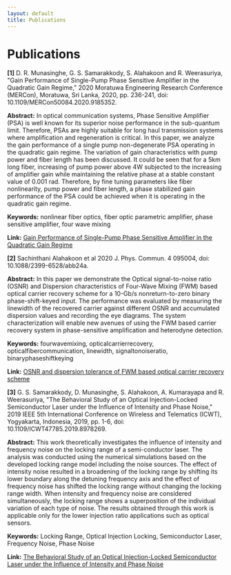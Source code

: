 ```yaml
---
layout: default
title: Publications
---
```


# Publications

**[1]** D. R. Munasinghe, G. S. Samarakkody, S. Alahakoon and R. Weerasuriya, "Gain Performance of Single-Pump Phase Sensitive Amplifier in the Quadratic Gain Regime," 2020 Moratuwa Engineering Research Conference (MERCon), Moratuwa, Sri Lanka, 2020, pp. 236-241, doi: 10.1109/MERCon50084.2020.9185352.

<p align="justify">
  
**Abstract:** In optical communication systems, Phase Sensitive Amplifier (PSA) is well known for its superior noise performance in the sub-quantum limit. Therefore, PSAs are highly suitable for long haul transmission systems where amplification and regeneration is critical. In this paper, we analyze the gain performance of a single pump non-degenerate PSA operating in the quadratic gain regime. The variation of gain characteristics with pump power and fiber length has been discussed. It could be seen that for a 5km long fiber, increasing of pump power above 4W subjected to the increasing of amplifier gain while maintaining the relative phase at a stable constant value of 0.001 rad. Therefore, by fine tuning parameters like fiber nonlinearity, pump power and fiber length, a phase stabilized gain performance of the PSA could be achieved when it is operating in the quadratic gain regime. </p>

**Keywords:** nonlinear fiber optics, fiber optic parametric amplifier, phase sensitive amplifier, four wave mixing

**Link:** <a href="https://ieeexplore.ieee.org/stamp/stamp.jsp?tp=&arnumber=9185352&isnumber=9185188" target="_blank" rel="noopener noreferrer">Gain Performance of Single-Pump Phase Sensitive Amplifier in the Quadratic Gain Regime</a>

**[2]** Sachinthani Alahakoon et al 2020 J. Phys. Commun. 4 095004, doi: 10.1088/2399-6528/abb24a.

<p align="justify">
  
**Abstract:** In this paper we demonstrate the Optical signal-to-noise ratio (OSNR) and Dispersion characteristics of Four-Wave Mixing (FWM) based optical carrier recovery scheme for a 10-Gb/s nonreturn-to-zero binary phase-shift-keyed input. The performance was evaluated by measuring the linewidth of the recovered carrier against different OSNR and accumulated dispersion values and recording the eye diagrams. The system characterization will enable new avenues of using the FWM based carrier recovery system in phase-sensitive amplification and heterodyne detection. </p>

**Keywords:** fourwavemixing, opticalcarrierrecovery, opticalfibercommunication, linewidth, signaltonoiseratio, binaryphaseshiftkeying

**Link:** <a href="https://iopscience.iop.org/article/10.1088/2399-6528/abb24a" target="_blank" rel="noopener noreferrer">OSNR and dispersion tolerance of FWM based optical carrier recovery scheme</a>

**[3]** G. S. Samarakkody, D. Munasinghe, S. Alahakoon, A. Kumarayapa and R. Weerasuriya, "The Behavioral Study of an Optical Injection-Locked Semiconductor Laser under the Influence of Intensity and Phase Noise," 2019 IEEE 5th International Conference on Wireless and Telematics (ICWT), Yogyakarta, Indonesia, 2019, pp. 1-6, doi: 10.1109/ICWT47785.2019.8978269.

<p align="justify">
  
**Abstract:** This work theoretically investigates the influence of intensity and frequency noise on the locking range of a semi-conductor laser. The analysis was conducted using the numerical simulations based on the developed locking range model including the noise sources. The effect of intensity noise resulted in a broadening of the locking range by shifting its lower boundary along the detuning frequency axis and the effect of frequency noise has shifted the locking range without changing the locking range width. When intensity and frequency noise are considered simultaneously, the locking range shows a superposition of the individual variation of each type of noise. The results obtained through this work is applicable only for the lower injection ratio applications such as optical sensors. </p>

**Keywords:** Locking Range, Optical Injection Locking, Semiconductor Laser, Frequency Noise, Phase Noise

**Link:** <a href="https://ieeexplore.ieee.org/stamp/stamp.jsp?tp=&arnumber=8978269&isnumber=8978206" target="_blank" rel="noopener noreferrer">The Behavioral Study of an Optical Injection-Locked Semiconductor Laser under the Influence of Intensity and Phase Noise</a>


